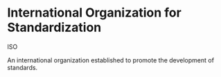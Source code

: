 # International Organization for Standardization


ISO

An international organization established to promote the development of
standards.

